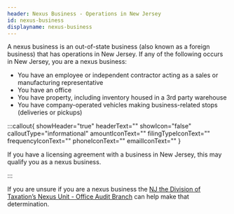 ```yaml
---
header: Nexus Business - Operations in New Jersey
id: nexus-business
displayname: nexus-business
---
```

A nexus business is an out-of-state business (also known as a foreign business) that has operations in New Jersey. If any of the following occurs in New Jersey, you are a nexus business:

* You have an employee or independent contractor acting as a sales or manufacturing representative
* You have an office
* You have property, including inventory housed in a 3rd party warehouse
* You have company-operated vehicles making business-related stops (deliveries or pickups)

:::callout{ showHeader="true" headerText="" showIcon="false" calloutType="informational" amountIconText="" filingTypeIconText="" frequencyIconText="" phoneIconText="" emailIconText="" }

If you have a licensing agreement with a business in New Jersey, this may qualify you as a nexus business.

:::

If you are unsure if you are a nexus business the [NJ the Division of Taxation’s Nexus Unit - Office Audit Branch](https://www.state.nj.us/treasury/taxation/organization/audit-taxtype-nexus.shtml) can help make that determination.
